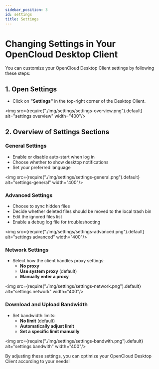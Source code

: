 ```yaml
---
sidebar_position: 3
id: settings
title: Settings
---
```


# Changing Settings in Your OpenCloud Desktop Client

You can customize your OpenCloud Desktop Client settings by following these steps:

## 1. Open Settings
- Click on **"Settings"** in the top-right corner of the Desktop Client.

<img src={require("./img/settings/settings-overview.png").default} alt="settings overview" width="400"/>

## 2. Overview of Settings Sections

### General Settings
- Enable or disable auto-start when log in
- Choose whether to show desktop notifications
- Set your preferred language

<img src={require("./img/settings/settings-general.png").default} alt="settings-general" width="400"/>

### Advanced Settings
- Choose to sync hidden files
- Decide whether deleted files should be moved to the local trash bin
- Edit the ignored files list
- Enable a debug log file for troubleshooting

<img src={require("./img/settings/settings-advanced.png").default} alt="settings advanced" width="400"/>

### Network Settings
- Select how the client handles proxy settings:
  - **No proxy**
  - **Use system proxy** (default)
  - **Manually enter a proxy**

<img src={require("./img/settings/settings-network.png").default} alt="settings network" width="400"/>

### Download and Upload Bandwidth
- Set bandwidth limits:
  - **No limit** (default)
  - **Automatically adjust limit**
  - **Set a specific limit manually**

<img src={require("./img/settings/settings-bandwith.png").default} alt="settings bandwith" width="400"/>

By adjusting these settings, you can optimize your OpenCloud Desktop Client according to your needs!
